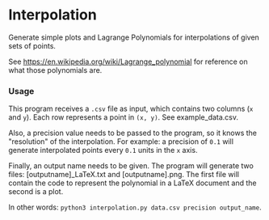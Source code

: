 # Interpolation

Generate simple plots and Lagrange Polynomials for interpolations of given sets of points.

See https://en.wikipedia.org/wiki/Lagrange_polynomial for reference on what those polynomials are.

### Usage

This program receives a `.csv` file as input, which contains two columns (`x` and `y`). Each row represents a point in `(x, y)`. See example_data.csv.

Also, a precision value needs to be passed to the program, so it knows the "resolution" of the interpolation. For example: a precision of `0.1` will generate interpolated points every `0.1` units in the `x` axis.

Finally, an output name needs to be given. The program will generate two files: [outputname]_LaTeX.txt and [outputname].png. The first file will contain the code to represent the polynomial in a LaTeX document and the second is a plot.

In other words: `python3 interpolation.py data.csv precision output_name`.
